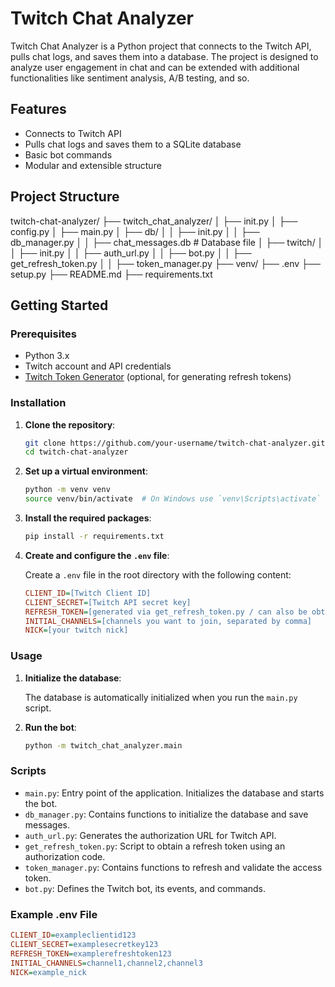 # Twitch Chat Analyzer

Twitch Chat Analyzer is a Python project that connects to the Twitch API, pulls chat logs, and saves them into a database. The project is designed to analyze user engagement in chat and can be extended with additional functionalities like sentiment analysis, A/B testing, and so.

## Features

- Connects to Twitch API
- Pulls chat logs and saves them to a SQLite database
- Basic bot commands
- Modular and extensible structure

## Project Structure

twitch-chat-analyzer/
├── twitch_chat_analyzer/
│ ├── init.py
│ ├── config.py
│ ├── main.py
│ ├── db/
│ │ ├── init.py
│ │ ├── db_manager.py
│ │ ├── chat_messages.db # Database file
│ ├── twitch/
│ │ ├── init.py
│ │ ├── auth_url.py
│ │ ├── bot.py
│ │ ├── get_refresh_token.py
│ │ ├── token_manager.py
├── venv/
├── .env
├── setup.py
├── README.md
├── requirements.txt


## Getting Started

### Prerequisites

- Python 3.x
- Twitch account and API credentials
- [Twitch Token Generator](https://twitchtokengenerator.com/) (optional, for generating refresh tokens)

### Installation

1. **Clone the repository**:

    ```sh
    git clone https://github.com/your-username/twitch-chat-analyzer.git
    cd twitch-chat-analyzer
    ```

2. **Set up a virtual environment**:

    ```sh
    python -m venv venv
    source venv/bin/activate  # On Windows use `venv\Scripts\activate`
    ```

3. **Install the required packages**:

    ```sh
    pip install -r requirements.txt
    ```

4. **Create and configure the `.env` file**:

    Create a `.env` file in the root directory with the following content:

    ```ini
    CLIENT_ID=[Twitch Client ID]
    CLIENT_SECRET=[Twitch API secret key]
    REFRESH_TOKEN=[generated via get_refresh_token.py / can also be obtained with https://twitchtokengenerator.com/]
    INITIAL_CHANNELS=[channels you want to join, separated by comma]
    NICK=[your twitch nick]
    ```

### Usage

1. **Initialize the database**:

    The database is automatically initialized when you run the `main.py` script.

2. **Run the bot**:

    ```sh
    python -m twitch_chat_analyzer.main
    ```

### Scripts

- `main.py`: Entry point of the application. Initializes the database and starts the bot.
- `db_manager.py`: Contains functions to initialize the database and save messages.
- `auth_url.py`: Generates the authorization URL for Twitch API.
- `get_refresh_token.py`: Script to obtain a refresh token using an authorization code.
- `token_manager.py`: Contains functions to refresh and validate the access token.
- `bot.py`: Defines the Twitch bot, its events, and commands.

### Example .env File

```ini
CLIENT_ID=exampleclientid123
CLIENT_SECRET=examplesecretkey123
REFRESH_TOKEN=examplerefreshtoken123
INITIAL_CHANNELS=channel1,channel2,channel3
NICK=example_nick
